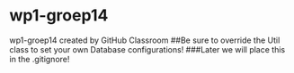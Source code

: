 # wp1-groep14
wp1-groep14 created by GitHub Classroom
##Be sure to override the Util class to set your own Database configurations!
###Later we will place this in the .gitignore!
